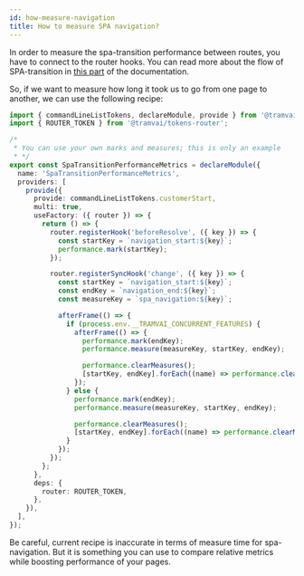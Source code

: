```yaml
---
id: how-measure-navigation
title: How to measure SPA navigation?
---
```


In order to measure the spa-transition performance between routes, you have to connect to the router hooks. You can read more about the flow of SPA-transition in [this part](03-features/07-routing/02-navigation-flow.md#client-spa-navigation) of the documentation.

So, if we want to measure how long it took us to go from one page to another, we can use the following recipe:

```ts
import { commandLineListTokens, declareModule, provide } from '@tramvai/core';
import { ROUTER_TOKEN } from '@tramvai/tokens-router';

/*
 * You can use your own marks and measures; this is only an example
 * */
export const SpaTransitionPerformanceMetrics = declareModule({
  name: 'SpaTransitionPerformanceMetrics',
  providers: [
    provide({
      provide: commandLineListTokens.customerStart,
      multi: true,
      useFactory: ({ router }) => {
        return () => {
          router.registerHook('beforeResolve', ({ key }) => {
            const startKey = `navigation_start:${key}`;
            performance.mark(startKey);
          });

          router.registerSyncHook('change', ({ key }) => {
            const startKey = `navigation_start:${key}`;
            const endKey = `navigation_end:${key}`;
            const measureKey = `spa_navigation:${key}`;

            afterFrame(() => {
              if (process.env.__TRAMVAI_CONCURRENT_FEATURES) {
                afterFrame(() => {
                  performance.mark(endKey);
                  performance.measure(measureKey, startKey, endKey);

                  performance.clearMeasures();
                  [startKey, endKey].forEach((name) => performance.clearMarks(name));
                });
              } else {
                performance.mark(endKey);
                performance.measure(measureKey, startKey, endKey);

                performance.clearMeasures();
                [startKey, endKey].forEach((name) => performance.clearMarks(name));
              }
            });
          });
        };
      },
      deps: {
        router: ROUTER_TOKEN,
      },
    }),
  ],
});
```

Be careful, current recipe is inaccurate in terms of measure time for spa-navigation. But it is something you can use to compare relative metrics while boosting performance of your pages.
